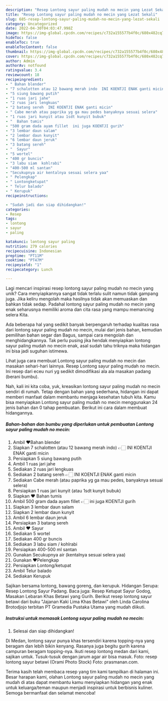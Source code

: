 ```yaml
---
description: "Resep Lontong sayur paling mudah no mecin yang Lezat Sekali"
title: "Resep Lontong sayur paling mudah no mecin yang Lezat Sekali"
slug: 685-resep-lontong-sayur-paling-mudah-no-mecin-yang-lezat-sekali
category: Uncategorized
date: 2022-04-30T04:03:47.998Z
image: https://img-global.cpcdn.com/recipes/c732a155577b4f0c/680x482cq70/lontong-sayur-paling-mudah-no-mecin-foto-resep-utama.jpg
hideToc: false
enableToc: true
enableTocContent: false
thumbnail: https://img-global.cpcdn.com/recipes/c732a155577b4f0c/680x482cq70/lontong-sayur-paling-mudah-no-mecin-foto-resep-utama.jpg
cover: https://img-global.cpcdn.com/recipes/c732a155577b4f0c/680x482cq70/lontong-sayur-paling-mudah-no-mecin-foto-resep-utama.jpg
author: Admin
authorAv: notfound
ratingvalue: 3.4
reviewcount: 18
recipeingredient:
- " Bahan blender"
- "7 schalotten atau 12 bawang merah indo  INI KOENTJI ENAK ganti micin"
- "5 siung bawang putih"
- "1 ruas jari jahe"
- "2 ruas jari lengkuas"
- "2 batang sereh  INI KOENTJI ENAK ganti micin"
- " Cabe merah atau paprika yg ga mau pedes banyaknya sesuai selera"
- "1 ruas jari kunyit atau 1sdt kunyit bubuk"
- "  Bahan tumis"
- "500 gram dada ayam fillet  ini juga KOENTJI gurih"
- "3 lembar daun salam"
- "2 lembar daun kunyit"
- "6 lembar daun jeruk"
- "3 batang sereh"
- "  Sayur"
- "5 wortel"
- "400 gr buncis"
- "3 labu siam  kohlrabi"
- "400-500 ml santan"
- "Secukupnya air kentalnya sesuai selera yaa"
- " Pelengkap"
- " Lontongketupat"
- " Telur balado"
- " Kerupuk"
recipeinstructions:

- "Sudah jadi dan siap dihidangkan!"
categories:
- Resep
tags:
- lontong
- sayur
- paling

katakunci: lontong sayur paling 
nutrition: 279 calories
recipecuisine: Indonesian
preptime: "PT11M"
cooktime: "PT47M"
recipeyield: "1"
recipecategory: Lunch

---
```





Lagi mencari inspirasi resep lontong sayur paling mudah no mecin yang unik? Cara menyiapkannya sangat tidak terlalu sulit namun tidak gampang juga. Jika keliru mengolah maka hasilnya tidak akan memuaskan dan bahkan tidak sedap. Padahal lontong sayur paling mudah no mecin yang enak seharusnya memiliki aroma dan cita rasa yang mampu memancing selera Kita.





Ada beberapa hal yang sedikit banyak berpengaruh terhadap kualitas rasa dari lontong sayur paling mudah no mecin, mulai dari jenis bahan, kemudian pemilihan bahan segar dan Bagus, sampai cara mengolah dan menghidangkannya. Tak perlu pusing jika hendak menyiapkan lontong sayur paling mudah no mecin enak,      asal sudah tahu triknya maka hidangan ini bisa jadi suguhan istimewa.














Lihat juga cara membuat Lontong sayur paling mudah no mecin dan masakan sehari-hari lainnya. Resep Lontong sayur paling mudah no mecin. Ini resep dari eceu nuri yg sedikit dimodifikasi ala ala masakan padang (berani bumbu).






Nah, kali ini kita coba, yuk, kreasikan lontong sayur paling mudah no mecin sendiri di rumah. Tetap dengan bahan yang sederhana, hidangan ini dapat memberi manfaat dalam membantu menjaga kesehatan tubuh kita. Kamu bisa menyiapkan Lontong sayur paling mudah no mecin menggunakan 24 jenis bahan dan 0 tahap pembuatan. Berikut ini cara dalam membuat hidangannya.

<!--inarticleads1-->

##### Bahan-bahan dan bumbu yang diperlukan untuk pembuatan Lontong sayur paling mudah no mecin:

1. Ambil  ❤️Bahan blender
1. Siapkan 7 schalotten (atau 12 bawang merah indo) 👉🏻 INI KOENTJI ENAK ganti micin
1. Persiapkan 5 siung bawang putih
1. Ambil 1 ruas jari jahe
1. Sediakan 2 ruas jari lengkuas
1. Sediakan 2 batang sereh 👉🏻 INI KOENTJI ENAK ganti micin
1. Sediakan  Cabe merah (atau paprika yg ga mau pedes, banyaknya sesuai selera)
1. Persiapkan 1 ruas jari kunyit (atau 1sdt kunyit bubuk)
1. Siapkan  ❤️ Bahan tumis
1. Ambil 500 gram dada ayam fillet 👉🏻 ini juga KOENTJI gurih
1. Siapkan 3 lembar daun salam
1. Siapkan 2 lembar daun kunyit
1. Ambil 6 lembar daun jeruk
1. Persiapkan 3 batang sereh
1. Ambil  ❤️ Sayur
1. Sediakan 5 wortel
1. Sediakan 400 gr buncis
1. Sediakan 3 labu siam / kohlrabi
1. Persiapkan 400-500 ml santan
1. Gunakan Secukupnya air (kentalnya sesuai selera yaa)
1. Gunakan  ❤️Pelengkap
1. Persiapkan  Lontong/ketupat
1. Ambil  Telur balado
1. Sediakan  Kerupuk


Sajikan bersama lontong, bawang goreng, dan kerupuk. Hidangan Serupa: Resep Lontong Sayur Padang. Baca juga: Resep Ketupat Sayur Godog, Masakan Lebaran Khas Betawi yang Gurih. Berikut resep lontong sayur betawi dari buku &#34;Jajanan Kaki Lima Khas Betawi&#34; oleh Linda Carolina Brotodjojo terbitan PT Gramedia Pustaka Utama yang mudah diikuti. 

<!--inarticleads2-->

##### Instruksi untuk memasak Lontong sayur paling mudah no mecin:


1. Selesai dan siap dihidangkan!

Di Medan, lontong sayur punya khas tersendiri karena topping-nya yang beragam dan lebih bikin kenyang. Rasanya juga begitu gurih karena campuran beragam topping-nya. Ikuti resep lontong medan dari kami, sajikan untuk. Tusuk-tusuk dengan jarum agar air bisa masuk. Foto: resep lontong sayur betawi (Orami Photo Stock) Foto: prasmanan.com. 

Terima kasih telah membaca resep yang tim kami tampilkan di halaman ini. Besar harapan kami, olahan Lontong sayur paling mudah no mecin yang mudah di atas dapat membantu kamu menyiapkan hidangan yang enak untuk keluarga/teman maupun menjadi inspirasi untuk berbisnis kuliner. Semoga bermanfaat dan selamat mencoba!
